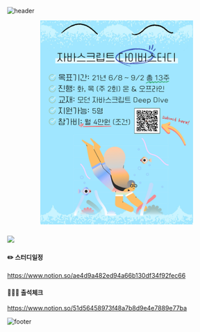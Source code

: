 ![header](https://capsule-render.vercel.app/api?type=slice&color=30A9DE&height=170&section=header&text=js-diver-study&fontColor=090707&fontAlignX=45&fontAlignY=65&fontSize=100)

<center><img src="./DiverStudy.jpeg" width="70%"></center>

### <img src="https://img.shields.io/badge/Notion_Site-000000?style=flat-square&logo=Notion&logoColor=white"/>
#### ✏️ 스터디일정
https://www.notion.so/ae4d9a482ed94a66b130df34f92fec66
#### 🙋🏻‍♂️ 출석체크
https://www.notion.so/51d56458973f48a7b8d9e4e7889e77ba

![footer](https://capsule-render.vercel.app/api?type=slice&color=30A9DE&&height=100&section=footer)